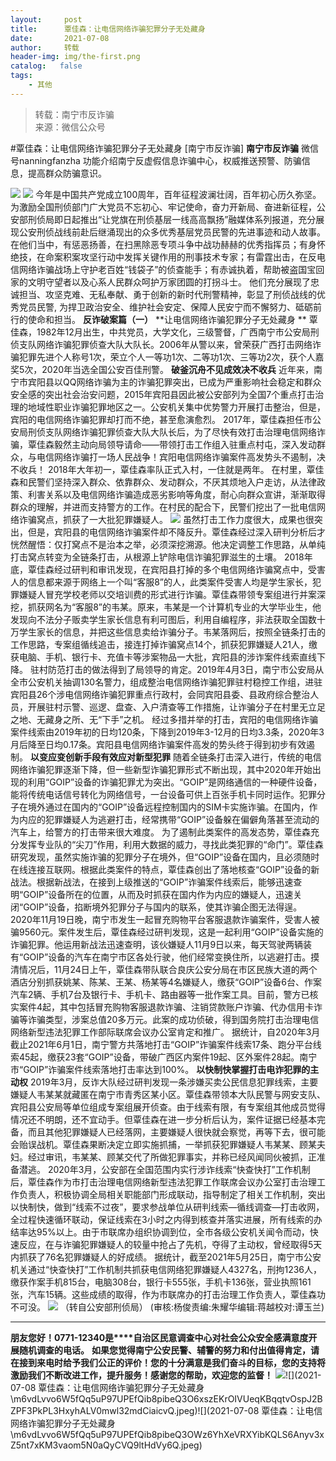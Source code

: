 ```yaml
---
layout:     post
title:      覃佳森：让电信网络诈骗犯罪分子无处藏身
date:       2021-07-08
author:     转载
header-img: img/the-first.png
catalog:   false
tags:
    - 其他
---
```


<blockquote><p>转载：南宁市反诈骗<br>
来源：微信公众号</p></blockquote>

#覃佳森：让电信网络诈骗犯罪分子无处藏身
[南宁市反诈骗]
**南宁市反诈骗**
微信号nanningfanzha
功能介绍南宁反虚假信息诈骗中心，权威推送预警、防骗信息，提高群众防骗意识。

![]({{site.baseurl}}/postimg/wOQ4aVtpQaLNzYVaRnp75PjhkticgFDBia38go06uqnicrb4KbV7Ys9OmUDnOCO6rwTEAU81iaOcoXBIDz5Zdx9biaw.png)
![]({{site.baseurl}}/postimg/Ljib4So7yuWiayq0PptW6FeMlRGNynYhvIC2CN0NghmdPYAE3iczgUGQGib5ZRWNn5gS247nWKujXibNFDY6gKyMmPQ.png)
今年是中国共产党成立100周年，百年征程波澜壮阔，百年初心历久弥坚。为激励全国刑侦部门广大党员不忘初心、牢记使命，奋力开新局、奋进新征程，公安部刑侦局即日起推出“让党旗在刑侦基层一线高高飘扬”融媒体系列报道，充分展现公安刑侦战线前赴后继涌现出的众多优秀基层党员民警的先进事迹和动人故事。
在他们当中，有惩恶扬善，在扫黑除恶专项斗争中战功赫赫的优秀指挥员；有身怀绝技，在命案积案攻坚行动中发挥关键作用的刑事技术专家；有雷霆出击，在反电信网络诈骗战场上守护老百姓“钱袋子”的侦查能手；有赤诚执着，帮助被盗国宝回家的文明守望者以及心系人民群众呵护万家团圆的打拐斗士。
他们充分展现了忠诚担当、攻坚克难、无私奉献、勇于创新的新时代刑警精神，彰显了刑侦战线的优秀党员民警,
为捍卫政治安全、维护社会安定、保障人民安宁而不懈努力、砥砺前行的使命和担当。
**反诈破案篇（一）**
**让电信网络诈骗犯罪分子无处藏身
**
覃佳森，1982年12月出生，中共党员，大学文化，三级警督，广西南宁市公安局刑侦支队网络诈骗犯罪侦查大队大队长。2006年从警以来，曾荣获广西打击网络诈骗犯罪先进个人称号1次，荣立个人一等功1次、二等功1次、三等功2次，获个人嘉奖5次，2020年当选全国公安百佳刑警。
**破釜沉舟不见成效决不收兵**
近年来，南宁市宾阳县以QQ网络诈骗为主的诈骗犯罪突出，已成为严重影响社会稳定和群众安全感的突出社会治安问题，2015年宾阳县因此被公安部列为全国7个重点打击治理的地域性职业诈骗犯罪地区之一。公安机关集中优势警力开展打击整治，但是，宾阳的电信网络诈骗犯罪却打而不绝，甚至愈演愈烈。
2017年，覃佳森担任市公安局刑侦支队网络诈骗犯罪侦查大队大队长后，为了尽快有效打击治理电信网络诈骗，覃佳森毅然主动向局领导请命——带领打击工作组入驻重点村屯，深入发动群众，与电信网络诈骗打一场人民战争！宾阳电信网络诈骗案件高发势头不遏制，决不收兵！
2018年大年初一，覃佳森率队正式入村，一住就是两年。
在村里，覃佳森和民警们坚持深入群众、依靠群众、发动群众，不厌其烦地入户走访，从法律政策、利害关系以及电信网络诈骗造成恶劣影响等角度，耐心向群众宣讲，渐渐取得群众的理解，并进而支持警方的工作。在村民的配合下，民警们挖出了一批电信网络诈骗窝点，抓获了一大批犯罪嫌疑人。
![]({{site.baseurl}}/postimg/wOQ4aVtpQaJBVwypBGhTEUkYJmb2gFrgAvHDK5hkvcspQXbXlRcCCcqkxI5JQSmPgspEH65jRy8h7ibJMnBhycw.jpeg)
虽然打击工作力度很大，成果也很突出，但是，宾阳县的电信网络诈骗案件却不降反升。覃佳森经过深入研判分析后才恍然醒悟：仅打窝点不是治本之举，必须深挖溯源。他决定调整工作思路，从单纯打击窝点转变为全链条打击，从根源上铲除电信诈骗犯罪滋生的土壤。
2018年底，覃佳森经过研判和审讯发现，在宾阳县打掉的多个电信网络诈骗窝点中，受害人的信息都来源于网络上一个叫“客服8”的人，此类案件受害人均是学生家长，犯罪嫌疑人冒充学校老师以交培训费的形式进行诈骗。覃佳森带领专案组进行并案深挖，抓获网名为“客服8”的韦某。原来，韦某是一个计算机专业的大学毕业生，他发现向不法分子贩卖学生家长信息有利可图后，利用自编程序，非法获取全国数十万学生家长的信息，并把这些信息卖给诈骗分子。韦某落网后，按照全链条打击的工作思路，专案组循线追击，接连打掉诈骗窝点14个，抓获犯罪嫌疑人21人，缴获电脑、手机、银行卡、充值卡等涉案物品一大批，宾阳县的涉诈案件线索直线下降。
驻村防范打击的做法得到了局领导的肯定。2019年4月3日，南宁市公安局从全市公安机关抽调130名警力，组成整治电信网络诈骗犯罪驻村稳控工作组，进驻宾阳县26个涉电信网络诈骗犯罪重点行政村，会同宾阳县委、县政府综合整治人员，开展驻村示警、巡逻、盘查、入户清查等工作措施，让诈骗分子在村里无立足之地、无藏身之所、无“下手”之机。
经过多措并举的打击，宾阳的电信网络诈骗案件线索由2019年初的日均120条，下降到2019年3-12月的日均3.3条，2020年3月后降至日均0.17条。宾阳县电信网络诈骗案件高发的势头终于得到初步有效遏制。
**以变应变创新手段有效应对新型犯罪**
随着全链条打击深入进行，传统的电信网络诈骗犯罪逐渐下降，但一些新型诈骗犯罪形式不断出现，其中2020年开始出现的利用“GOIP”设备的诈骗犯罪尤为突出。“GOIP”是网络通信的一种硬件设备，能将传统电话信号转化为网络信号，一台设备可供上百张手机卡同时运作。犯罪分子在境外通过在国内的“GOIP”设备远程控制国内的SIM卡实施诈骗。在国内，作为内应的犯罪嫌疑人为逃避打击，经常携带“GOIP”设备躲在偏僻角落甚至流动的汽车上，给警方的打击带来很大难度。
为了遏制此类案件的高发态势，覃佳森充分发挥专业队的“尖刀”作用，利用大数据的威力，寻找此类犯罪的“命门”。覃佳森研究发现，虽然实施诈骗的犯罪分子在境外，但“GOIP”设备在国内，且必须随时在线连接互联网。根据此类案件的特点，覃佳森创出了落地核查“GOIP”设备的新战法。根据新战法，在接到上级推送的“GOIP”诈骗案件线索后，能够迅速查明“GOIP”设备所在的位置，从而及时抓获在国内作为内应的嫌疑人，迅速关闭“GOIP”设备，掐断境外犯罪分子与国内的联系，使其诈骗企图无法得逞。
2020年11月19日晚，南宁市发生一起冒充购物平台客服退款诈骗案件，受害人被骗9560元。案件发生后，覃佳森经过研判发现，这是一起利用“GOIP”设备实施的诈骗犯罪。他运用新战法迅速查明，该伙嫌疑人11月9日以来，每天驾驶两辆装有“GOIP”设备的汽车在南宁市区各处行驶，他们经常变换住所，以逃避打击。摸清情况后，11月24日上午，覃佳森带队联合良庆公安分局在市区民族大道的两个酒店分别抓获姚某、陈某、王某、杨某等4名嫌疑人，缴获“GOIP”设备6台、作案汽车2辆、手机7台及银行卡、手机卡、路由器等一批作案工具。目前，警方已核实案件4起，其中包括冒充购物客服退款诈骗、注销贷款账户诈骗、代办信用卡诈骗等诈骗类型，涉案总值20多万元。此案的成功侦破，得到国务院打击治理电信网络新型违法犯罪工作部际联席会议办公室肯定和推广。
据统计，自2020年3月截止2021年6月1日，南宁警方共落地打击“GOIP”诈骗案件线索17条、跑分平台线索45起，缴获23套“GOIP”设备，带破广西区内案件19起、区外案件28起。南宁市“GOIP”诈骗案件线索落地打击率达到100%。
**以快制快掌握打击电诈犯罪的主动权**
2019年3月，反诈大队经过研判发现一条涉嫌买卖公民信息犯罪线索，主要嫌疑人韦某某就藏匿在南宁市青秀区某小区。覃佳森带领本大队民警与网安支队、宾阳县公安局等单位组成专案组展开侦查。由于线索有限，有专案组其他成员觉得情况还不明朗，还不宜动手。但覃佳森在进一步分析后认为，案件证据已经基本完备，而且其他犯罪嫌疑人已经落网，主要嫌疑人很快就会察觉，再等下去，很可能会贻误战机。覃佳森果断决定立即实施抓捕，一举抓获犯罪嫌疑人韦某某、顾某夫妇。经过审讯，韦某某、顾某交代了所做犯罪事实，并称已经风闻同伙被抓，正准备潜逃。
2020年3月，公安部在全国范围内实行涉诈线索“快查快打”工作机制后，覃佳森作为市打击治理电信网络新型违法犯罪工作联席会议办公室打击治理工作负责人，积极协调全局相关职能部门形成联动，指导制定了相关工作机制，突出以快制快，做到“线索不过夜”，要求参战单位从研判线索—循线调查—打击收网，全过程快速循环联动，保证线索在3小时之内得到核查并落实进展，所有线索的办结率达95%以上。由于市联席办组织协调到位，全市各级公安机关闻令而动，快速反应，在与诈骗犯罪嫌疑人的较量中抢占了先机，夺得了主动权，曾经取得5天内抓获了76名犯罪嫌疑人的好成绩。
据统计，截至2021年5月25日，南宁市公安机关通过“快查快打”工作机制共抓获电信网络犯罪嫌疑人4327名，刑拘1236人，缴获作案手机815台，电脑308台，银行卡555张，手机卡136张，营业执照161张，汽车15辆。这些成绩的取得，作为市联席办的打击治理工作负责人，覃佳森功不可没。
![]({{site.baseurl}}/postimg/wOQ4aVtpQaJBVwypBGhTEUkYJmb2gFrgY8iahPVHzgQln3WW1BcS8pxtjnKhW0NwRtpdQiaE9u1ndGicaTNGFvWYg.jpeg)
（转自公安部刑侦局）
(审核:杨俊责编:朱耀华编辑:蒋越校对:谭玉兰)
***
**朋友您好！0771-12340是****自治区民意调查中心对社会公众安全感满意度开展随机调查的电话。**
**如果您觉得南宁公安民警、辅警的努力和付出值得肯定，请在接到来电时给予我们公正的评价！您的十分满意是我们奋斗的目标，您的支持将激励我们不断改进工作，提升服务！感谢您的帮助，欢迎您的监督！**
![]({{site.baseurl}}/postimg/m6vdLvvo6W5fQq5uP97UPEfQib8pibeQ3OIeVDxD23H3A2hshm9VPKwY5lU5bLvcdcrPes5XplD3ibsbDFZwyKDqA.jpeg)![](2021-07-08
覃佳森：让电信网络诈骗犯罪分子无处藏身\\m6vdLvvo6W5fQq5uP97UPEfQib8pibeQ3O6xszEKrOIVUeqKBqqtvOspJ2BZPF3PkPL3HxyhALV0mwl32mdCiaicvQ.jpeg)![](2021-07-08
覃佳森：让电信网络诈骗犯罪分子无处藏身\\m6vdLvvo6W5fQq5uP97UPEfQib8pibeQ3OWz6YhXeVRXYibKQLS6Anyv3xZ5nt7xKM3vaom5N0aQyCVQ9ltHdVy6Q.jpeg)
